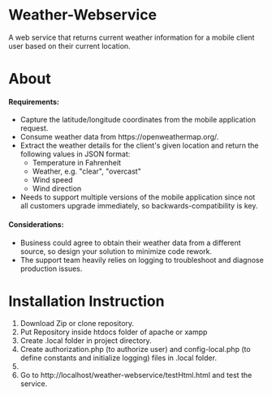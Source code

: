 # Weather-Webservice
A web service that returns current weather information for a mobile client user based on their current location.

# About
#### Requirements:
<ul>
  <li>Capture the latitude/longitude coordinates from the mobile application request.</li>
  <li>Consume weather data from https://openweathermap.org/.</li>
  <li>Extract the weather details for the client's given location and return the following values in JSON format:
  <ul>
    <li>Temperature in Fahrenheit</li>
    <li>Weather, e.g. "clear", "overcast"</li>
    <li>Wind speed</li>
    <li>Wind direction</li>
  </ul> </li>
  <li>Needs to support multiple versions of the mobile application since not all customers upgrade immediately, so backwards-compatibility is key.</li>
</ul>

#### Considerations:
<ul>
  <li>Business could agree to obtain their weather data from a different source, so design your solution to minimize code rework.</li>
  <li>The support team heavily relies on logging to troubleshoot and diagnose production issues.</li>
</ul>


# Installation Instruction
<ol>
  <li>Download Zip or clone repository.</li>
  <li>Put Repository inside htdocs folder of apache or xampp</li>
  <li>Create .local folder in project directory.</li>
  <li>Create authorization.php (to authorize user) and config-local.php (to define constants and initialize logging) files in .local folder.<li>
  <li>Go to http://localhost/weather-webservice/testHtml.html and test the service.</li>
</ol>
